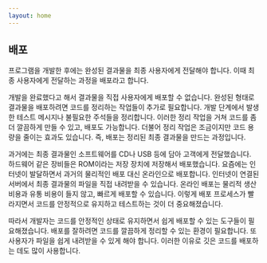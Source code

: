 ```yaml
---
layout: home
---
```

## 배포
프로그램을 개발한 후에는 완성된 결과물을 최종 사용자에게 전달해야 합니다. 이때 최종 사용자에게 전달하는 과정을 배포라고 합니다.  

개발을 완료했다고 해서 결과물을 직접 사용자에게 배포할 수 없습니다. 완성된 형태로 결과물을 배포하려면 코드를 정리하는 작업들이 추가로 필요합니다. 개발 단계에서 발생한 테스트 메시지나 불필요한 주석들을 정리합니다. 이러한 정리 작업을 거쳐 코드를 좀 더 깔끔하게 만들 수 있고, 배포도 가능합니다. 더불어 정리 작업은 조금이지만 코드 용량을 줄이는 효과도 있습니다. 즉, 배포는 정리된 최종 결과물을 만드는 과정입니다.  

과거에는 최종 결과물인 소프트웨어를 CD나 USB 등에 담아 고객에게 전달했습니다. 하드웨어 같은 장비들은 ROM이라는 저장 장치에 저장해서 배포했습니다. 요즘에는 인터넷이 발달하면서 과거의 물리적인 배포 대신 온라인으로 배포합니다. 인터넷이 연결된 서버에서 최종 결과물의 파일을 직접 내려받을 수 있습니다. 온라인 배포는 물리적 생산 비용과 유통 비용이 들지 않고, 빠르게 배포할 수 있습니다. 이렇게 배포 프로세스가 빨라지면서 코드를 안정적으로 유지하고 테스트하는 것이 더 중요해졌습니다.  

따라서 개발자는 코드를 안정적인 상태로 유지하면서 쉽게 배포할 수 있는 도구들이 필요해졌습니다. 배포를 잘하려면 코드를 깔끔하게 정리할 수 있는 환경이 필요합니다. 또 사용자가 파일을 쉽게 내려받을 수 있게 해야 합니다. 이러한 이유로 깃은 코드를 배포하는 데도 많이 사용합니다.  

<br><br>